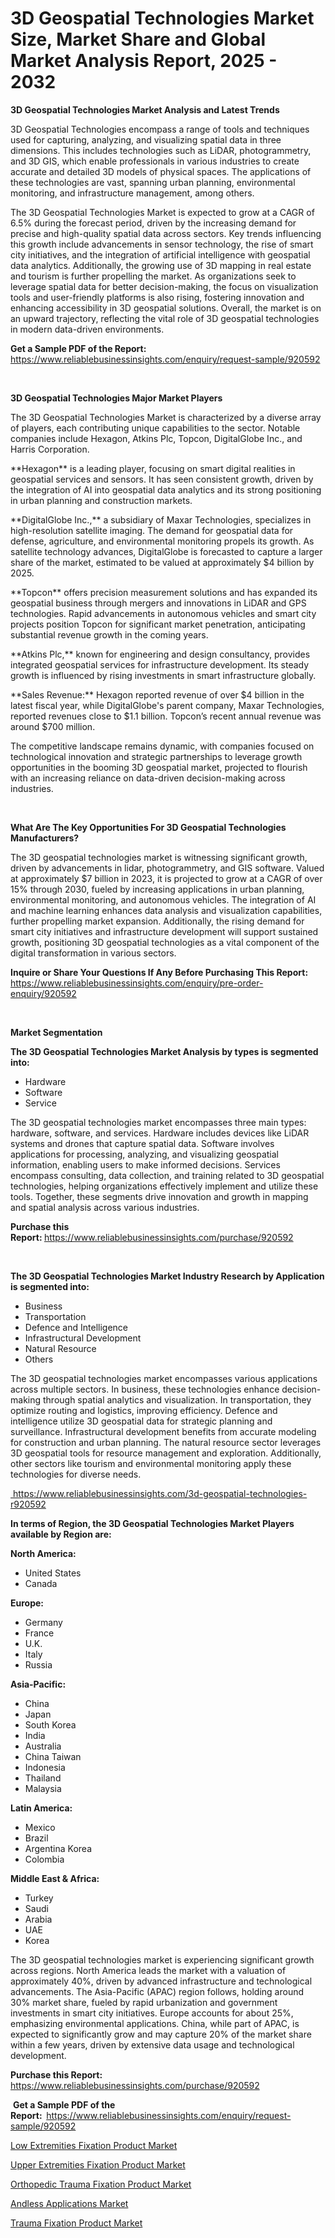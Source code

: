 <p><h1>3D Geospatial Technologies Market Size, Market Share and Global Market Analysis Report, 2025 - 2032</h1></p><p><strong>3D Geospatial Technologies Market Analysis and Latest Trends</strong></p>
<p><p>3D Geospatial Technologies encompass a range of tools and techniques used for capturing, analyzing, and visualizing spatial data in three dimensions. This includes technologies such as LiDAR, photogrammetry, and 3D GIS, which enable professionals in various industries to create accurate and detailed 3D models of physical spaces. The applications of these technologies are vast, spanning urban planning, environmental monitoring, and infrastructure management, among others.</p><p>The 3D Geospatial Technologies Market is expected to grow at a CAGR of 6.5% during the forecast period, driven by the increasing demand for precise and high-quality spatial data across sectors. Key trends influencing this growth include advancements in sensor technology, the rise of smart city initiatives, and the integration of artificial intelligence with geospatial data analytics. Additionally, the growing use of 3D mapping in real estate and tourism is further propelling the market. As organizations seek to leverage spatial data for better decision-making, the focus on visualization tools and user-friendly platforms is also rising, fostering innovation and enhancing accessibility in 3D geospatial solutions. Overall, the market is on an upward trajectory, reflecting the vital role of 3D geospatial technologies in modern data-driven environments.</p></p>
<p><strong>Get a Sample PDF of the Report:&nbsp;</strong> <a href="https://www.reliablebusinessinsights.com/enquiry/request-sample/920592?utm_campaign=75&utm_medium=2&utm_source=Github&utm_content=ia&utm_term=07032025&utm_id=3d-geospatial-technologies">https://www.reliablebusinessinsights.com/enquiry/request-sample/920592</a></p>
<p>&nbsp;</p>
<p><strong>3D Geospatial Technologies Major Market Players</strong></p>
<p><p>The 3D Geospatial Technologies Market is characterized by a diverse array of players, each contributing unique capabilities to the sector. Notable companies include Hexagon, Atkins Plc, Topcon, DigitalGlobe Inc., and Harris Corporation.</p><p>**Hexagon** is a leading player, focusing on smart digital realities in geospatial services and sensors. It has seen consistent growth, driven by the integration of AI into geospatial data analytics and its strong positioning in urban planning and construction markets. </p><p>**DigitalGlobe Inc.,** a subsidiary of Maxar Technologies, specializes in high-resolution satellite imaging. The demand for geospatial data for defense, agriculture, and environmental monitoring propels its growth. As satellite technology advances, DigitalGlobe is forecasted to capture a larger share of the market, estimated to be valued at approximately $4 billion by 2025.</p><p>**Topcon** offers precision measurement solutions and has expanded its geospatial business through mergers and innovations in LiDAR and GPS technologies. Rapid advancements in autonomous vehicles and smart city projects position Topcon for significant market penetration, anticipating substantial revenue growth in the coming years.</p><p>**Atkins Plc,** known for engineering and design consultancy, provides integrated geospatial services for infrastructure development. Its steady growth is influenced by rising investments in smart infrastructure globally.</p><p>**Sales Revenue:** Hexagon reported revenue of over $4 billion in the latest fiscal year, while DigitalGlobe's parent company, Maxar Technologies, reported revenues close to $1.1 billion. Topcon’s recent annual revenue was around $700 million.</p><p>The competitive landscape remains dynamic, with companies focused on technological innovation and strategic partnerships to leverage growth opportunities in the booming 3D geospatial market, projected to flourish with an increasing reliance on data-driven decision-making across industries.</p></p>
<p>&nbsp;</p>
<p><strong>What Are The Key Opportunities For 3D Geospatial Technologies Manufacturers?</strong></p>
<p><p>The 3D geospatial technologies market is witnessing significant growth, driven by advancements in lidar, photogrammetry, and GIS software. Valued at approximately $7 billion in 2023, it is projected to grow at a CAGR of over 15% through 2030, fueled by increasing applications in urban planning, environmental monitoring, and autonomous vehicles. The integration of AI and machine learning enhances data analysis and visualization capabilities, further propelling market expansion. Additionally, the rising demand for smart city initiatives and infrastructure development will support sustained growth, positioning 3D geospatial technologies as a vital component of the digital transformation in various sectors.</p></p>
<p><strong>Inquire or Share Your Questions If Any Before Purchasing This Report:</strong> <a href="https://www.reliablebusinessinsights.com/enquiry/pre-order-enquiry/920592?utm_campaign=75&utm_medium=2&utm_source=Github&utm_content=ia&utm_term=07032025&utm_id=3d-geospatial-technologies">https://www.reliablebusinessinsights.com/enquiry/pre-order-enquiry/920592</a></p>
<p>&nbsp;</p>
<p><strong>Market Segmentation</strong></p>
<p><strong>The 3D Geospatial Technologies Market Analysis by types is segmented into:</strong></p>
<p><ul><li>Hardware</li><li>Software</li><li>Service</li></ul></p>
<p><p>The 3D geospatial technologies market encompasses three main types: hardware, software, and services. Hardware includes devices like LiDAR systems and drones that capture spatial data. Software involves applications for processing, analyzing, and visualizing geospatial information, enabling users to make informed decisions. Services encompass consulting, data collection, and training related to 3D geospatial technologies, helping organizations effectively implement and utilize these tools. Together, these segments drive innovation and growth in mapping and spatial analysis across various industries.</p></p>
<p><strong>Purchase this Report:&nbsp;</strong><a href="https://www.reliablebusinessinsights.com/purchase/920592?utm_campaign=75&utm_medium=2&utm_source=Github&utm_content=ia&utm_term=07032025&utm_id=3d-geospatial-technologies">https://www.reliablebusinessinsights.com/purchase/920592</a></p>
<p>&nbsp;</p>
<p><strong>The 3D Geospatial Technologies Market Industry Research by Application is segmented into:</strong></p>
<p><ul><li>Business</li><li>Transportation</li><li>Defence and Intelligence</li><li>Infrastructural Development</li><li>Natural Resource</li><li>Others</li></ul></p>
<p><p>The 3D geospatial technologies market encompasses various applications across multiple sectors. In business, these technologies enhance decision-making through spatial analytics and visualization. In transportation, they optimize routing and logistics, improving efficiency. Defence and intelligence utilize 3D geospatial data for strategic planning and surveillance. Infrastructural development benefits from accurate modeling for construction and urban planning. The natural resource sector leverages 3D geospatial tools for resource management and exploration. Additionally, other sectors like tourism and environmental monitoring apply these technologies for diverse needs.</p></p>
<p><a href="https://www.reliablebusinessinsights.com/3d-geospatial-technologies-r920592?utm_campaign=75&utm_medium=2&utm_source=Github&utm_content=ia&utm_term=07032025&utm_id=3d-geospatial-technologies">&nbsp;https://www.reliablebusinessinsights.com/3d-geospatial-technologies-r920592</a></p>
<p><strong>In terms of Region, the 3D Geospatial Technologies Market Players available by Region are:</strong></p>
<p>
    <p> <strong> North America: </strong>
        <ul>
            <li>United States</li>
            <li>Canada</li>
        </ul>
        </p> 
    <p> <strong> Europe: </strong>
        <ul>
            <li>Germany</li>
            <li>France</li>
            <li>U.K.</li>
            <li>Italy</li>
            <li>Russia</li>
        </ul>
        </p> 
    <p> <strong> Asia-Pacific: </strong>
        <ul>
            <li>China</li>
            <li>Japan</li>
            <li>South Korea</li>
            <li>India</li>
            <li>Australia</li>
            <li>China Taiwan</li>
            <li>Indonesia</li>
            <li>Thailand</li>
            <li>Malaysia</li>
        </ul>
        </p> 
    <p> <strong> Latin America: </strong>
        <ul>
            <li>Mexico</li>
            <li>Brazil</li>
            <li>Argentina Korea</li>
            <li>Colombia</li>
        </ul>
        </p> 
    <p> <strong> Middle East & Africa: </strong>
        <ul>
            <li>Turkey</li>
            <li>Saudi</li>
            <li>Arabia</li>
            <li>UAE</li>
            <li>Korea</li>
        </ul>
    </p>
    </p>
<p><p>The 3D geospatial technologies market is experiencing significant growth across regions. North America leads the market with a valuation of approximately 40%, driven by advanced infrastructure and technological advancements. The Asia-Pacific (APAC) region follows, holding around 30% market share, fueled by rapid urbanization and government investments in smart city initiatives. Europe accounts for about 25%, emphasizing environmental applications. China, while part of APAC, is expected to significantly grow and may capture 20% of the market share within a few years, driven by extensive data usage and technological development.</p></p>
<p><strong>Purchase this Report: </strong><a href="https://www.reliablebusinessinsights.com/purchase/920592?utm_campaign=75&utm_medium=2&utm_source=Github&utm_content=ia&utm_term=07032025&utm_id=3d-geospatial-technologies">https://www.reliablebusinessinsights.com/purchase/920592</a></p>
<p>&nbsp;<strong>Get a Sample PDF of the Report:&nbsp;&nbsp;</strong><a href="https://www.reliablebusinessinsights.com/enquiry/request-sample/920592?utm_campaign=75&utm_medium=2&utm_source=Github&utm_content=ia&utm_term=07032025&utm_id=3d-geospatial-technologies">https://www.reliablebusinessinsights.com/enquiry/request-sample/920592</a></p>
<p><strong></strong></p>
<p><p><a href="https://github.com/hervedeidadw/Market-Research-Report-List-1/blob/main/low-extremities-fixation-product-market.md?utm_campaign=75&utm_medium=2&utm_source=Github&utm_content=ia&utm_term=07032025&utm_id=3d-geospatial-technologies">Low Extremities Fixation Product Market</a></p><p><a href="https://github.com/duzcupetriv/Market-Research-Report-List-1/blob/main/upper-extremities-fixation-product-market.md?utm_campaign=75&utm_medium=2&utm_source=Github&utm_content=ia&utm_term=07032025&utm_id=3d-geospatial-technologies">Upper Extremities Fixation Product Market</a></p><p><a href="https://github.com/luarbpurwal/Market-Research-Report-List-1/blob/main/orthopedic-trauma-fixation-product-market.md?utm_campaign=75&utm_medium=2&utm_source=Github&utm_content=ia&utm_term=07032025&utm_id=3d-geospatial-technologies">Orthopedic Trauma Fixation Product Market</a></p><p><a href="https://github.com/rreynagjysma65/Market-Research-Report-List-1/blob/main/andless-applications-market.md?utm_campaign=75&utm_medium=2&utm_source=Github&utm_content=ia&utm_term=07032025&utm_id=3d-geospatial-technologies">Andless Applications Market</a></p><p><a href="https://github.com/abexjeliti/Market-Research-Report-List-1/blob/main/trauma-fixation-product-market.md?utm_campaign=75&utm_medium=2&utm_source=Github&utm_content=ia&utm_term=07032025&utm_id=3d-geospatial-technologies">Trauma Fixation Product Market</a></p></p>